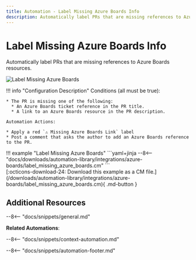 ```yaml
---
title: Automation - Label Missing Azure Boards Info
description: Automatically label PRs that are missing references to Azure Boards resources.
---
```

# Label Missing Azure Boards Info

Automatically label PRs that are missing references to Azure Boards resources.

![Label Missing Azure Boards](/automations/label-missing-project-tracker/label-missing-project-tracker.png)

!!! info "Configuration Description"
    Conditions (all must be true):

    * The PR is missing one of the following:
      * An Azure Boards ticket reference in the PR title.
      * A link to an Azure Boards resource in the PR description.

    Automation Actions:

    * Apply a red `⚠️ Missing Azure Boards Link` label
    * Post a comment that asks the author to add an Azure Boards reference to the PR.

<div class="automationExample" markdown="1">
!!! example "Label Missing Azure Boards"
    ```yaml+jinja
    --8<-- "docs/downloads/automation-library/integrations/azure-boards/label_missing_azure_boards.cm"
    ```
    <div class="result" markdown>
      <span>
      [:octicons-download-24: Download this example as a CM file.](/downloads/automation-library/integrations/azure-boards/label_missing_azure_boards.cm){ .md-button }
      </span>
    </div>
</div>

## Additional Resources

--8<-- "docs/snippets/general.md"

**Related Automations**:

--8<-- "docs/snippets/context-automation.md"

--8<-- "docs/snippets/automation-footer.md"